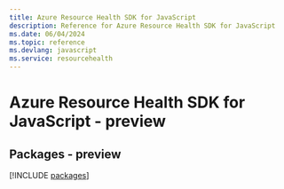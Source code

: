 ```yaml
---
title: Azure Resource Health SDK for JavaScript
description: Reference for Azure Resource Health SDK for JavaScript
ms.date: 06/04/2024
ms.topic: reference
ms.devlang: javascript
ms.service: resourcehealth
---
```

# Azure Resource Health SDK for JavaScript - preview
## Packages - preview
[!INCLUDE [packages](resource-health-index.md)]